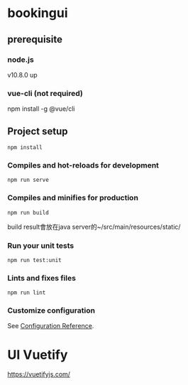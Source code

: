 # bookingui

## prerequisite

### node.js
v10.8.0 up

### vue-cli (not required)
npm install -g @vue/cli

## Project setup
```
npm install
```

### Compiles and hot-reloads for development
```
npm run serve
```

### Compiles and minifies for production
```
npm run build
```
build result會放在java server的~/src/main/resources/static/

### Run your unit tests
```
npm run test:unit
```

### Lints and fixes files
```
npm run lint
```

### Customize configuration
See [Configuration Reference](https://cli.vuejs.org/config/).


# UI Vuetify
https://vuetifyjs.com/